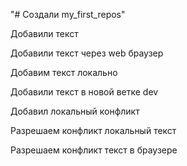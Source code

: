 "# Создали my_first_repos" 

Добавили текст

Добавили текст через web браузер

Добавим текст локально

Добавили текст в новой ветке dev

Добавил локальный конфликт

Разрешаем конфликт локальный текст

Разрешаем конфликт текст в браузере



